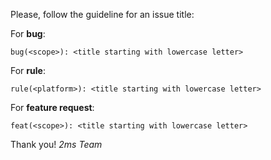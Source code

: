 Please, follow the guideline for an issue title: 

For **bug**:

`bug(<scope>): <title starting with lowercase letter>`

For **rule**:

`rule(<platform>): <title starting with lowercase letter>`

For **feature request**:

`feat(<scope>): <title starting with lowercase letter>`

Thank you!
*2ms Team*